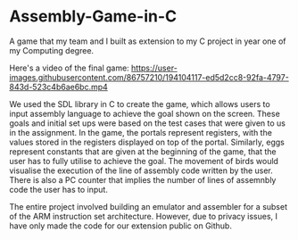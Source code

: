 # Assembly-Game-in-C
A game that my team and I built as extension to my C project in year one of my Computing degree.

Here's a video of the final game:
https://user-images.githubusercontent.com/86757210/194104117-ed5d2cc8-92fa-4797-843d-523c4b6ae6bc.mp4

We used the SDL library in C to create the game, which allows users to input assembly language to achieve the goal shown on the screen. These goals and initial set ups were based on the test cases that were given to us in the assignment. In the game, the portals represent registers, with the values stored in the registers displayed on top of the portal. Similarly, eggs represent constants that are given at the beginning of the game, that the user has to fully utilise to achieve the goal. The movement of birds would visualise the execution of the line of assembly code written by the user. There is also a PC counter that implies the number of lines of assemnbly code the user has to input.

The entire project involved building an emulator and assembler for a subset of the ARM instruction set architecture. However, due to privacy issues, I have only made the code for our extension public on Github. 
